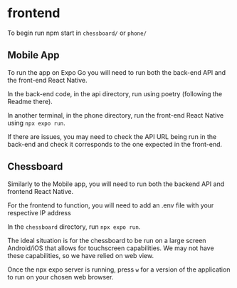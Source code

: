 # frontend

To begin run npm start in `chessboard/` or `phone/`

## Mobile App

To run the app on Expo Go you will need to run both the back-end API and the front-end React Native.

In the back-end code, in the api directory, run using poetry (following the Readme there).

In another terminal, in the phone directory, run the front-end React Native using `npx expo run`.

If there are issues, you may need to check the API URL being run in the back-end and check it corresponds to the one expected in the front-end.

## Chessboard

Similarly to the Mobile app, you will need to run both the backend API and frontend React Native.

For the frontend to function, you will need to add an .env file with your respective IP address

In the `chessboard` directory, run `npx expo run`.

The ideal situation is for the chessboard to be run on a large screen Android/iOS that allows for touchscreen capabilities. We may not have these capabilities, so we have relied on web view.

Once the npx expo server is running, press `w` for a version of the application to run on your chosen web browser.
